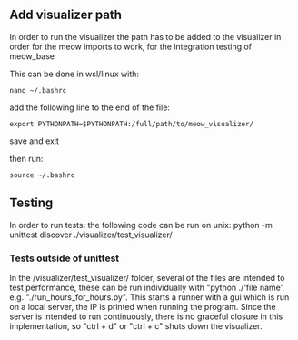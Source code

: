 ## Add visualizer path
In order to run the visualizer the path has to be added to the visualizer in order for the meow imports to work, for the integration testing of meow_base

This can be done in wsl/linux with:

    nano ~/.bashrc

add the following line to the end of the file:

    export PYTHONPATH=$PYTHONPATH:/full/path/to/meow_visualizer/
save and exit

then run:

    source ~/.bashrc

## Testing
In order to run tests: the following code can be run on unix:
python -m unittest discover ./visualizer/test_visualizer/

### Tests outside of unittest
In the /visualizer/test_visualizer/ folder, several of the files are intended to test performance, these can be run individually with "python ./'file name', e.g. "./run_hours_for_hours.py". This starts a runner with a gui which is run on a local server, the IP is printed when running the program.
Since the server is intended to run continuously, there is no graceful closure in this implementation, so "ctrl + d" or "ctrl + c" shuts down the visualizer.
